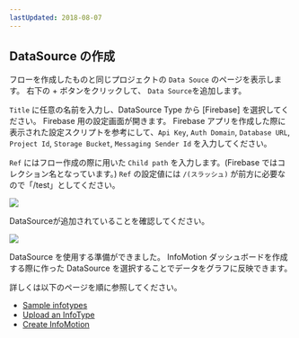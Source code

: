 ```yaml
---
lastUpdated: 2018-08-07
---
```


## DataSource の作成

フローを作成したものと同じプロジェクトの `Data Souce` のページを表示します。
右下の + ボタンをクリックして、 `Data Source`を追加します。

`Title` に任意の名前を入力し、DataSource Type から [Firebase] を選択してください。
Firebase 用の設定画面が開きます。
Firebase アプリを作成した際に表示された設定スクリプトを参考にして、`Api Key`, `Auth Domain`, `Database URL`, `Project Id`, `Storage Bucket`, `Messaging Sender Id` を入力してください。

`Ref` にはフロー作成の際に用いた `Child path` を入力します。(Firebase ではコレクション名となっています。)
`Ref` の設定値には `/(スラッシュ)` が前方に必要なので「/test」としてください。

![](/_asset/images/InfoMotion/datasources/firebase/datasource-settings.png)


DataSourceが追加されていることを確認してください。

![](/_asset/images/InfoMotion/datasources/firebase/new-datasource.png)


DataSource を使用する準備ができました。
InfoMotion ダッシュボードを作成する際に作った DataSource を選択することでデータをグラフに反映できます。

詳しくは以下のページを順に参照してください。

* [Sample infotypes](./SampleInfoTypes.md)
* [Upload an InfoType](./UploadInfoType.md)
* [Create InfoMotion](./CreateInfoMotion.md)